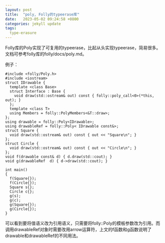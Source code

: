 ```yaml
---
layout: post
title:  "poly, Folly的typeerase库"
date:   2023-05-02 09:24:58 +0800
categories: jekyll update
tags:
  type-erasure 
---
```

Folly库的Poly实现了可复用的typeerase，比起从头实现typeerase，简易很多。文档可参考folly库的folly/docs/poly.md。

例子：

    #include <folly/Poly.h>
    #include <iostream>
    struct IDrawable {
      template <class Base>
      struct Interface : Base {
        void draw(std::ostream& out) const { folly::poly_call<0>(*this, out); }
      };
      template <class T>
      using Members = folly::PolyMembers<&T::draw>;
    };
    using drawable = folly::Poly<IDrawable>;
    using drawableRef = folly::Poly< IDrawable const&>;
    struct Square {
      void draw(std::ostream& out) const { out << "Square\n"; }
    };
    struct Circle {
      void draw(std::ostream& out) const { out << "Circle\n"; }
    };
    void f(drawable const& d) { d.draw(std::cout); }
    void g(drawableRef  d) { d->draw(std::cout); }

    int main()
    {
      f(Square{});
      f(Circle{});
      Square s{};
      Circle c{};
      g(s);
      g(c);
      g(Square{});
      g(Circle{});
    }

可以看到要将值语义改为引用语义，只需要将folly::Poly的模板参数改为引用。而调用drawableRef对象时需要改用arrow运算符，上文的f函数和g函数说明了drawable和drawableRef的不同用法。

